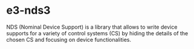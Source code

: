 # e3-nds3
NDS (Nominal Device Support) is a library that allows to write device supports for a variety of control systems (CS) by hiding the details of the chosen CS and focusing on device functionalities.
